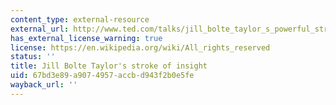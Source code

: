 ```yaml
---
content_type: external-resource
external_url: http://www.ted.com/talks/jill_bolte_taylor_s_powerful_stroke_of_insight.html
has_external_license_warning: true
license: https://en.wikipedia.org/wiki/All_rights_reserved
status: ''
title: Jill Bolte Taylor's stroke of insight
uid: 67bd3e89-a907-4957-accb-d943f2b0e5fe
wayback_url: ''
---
```

